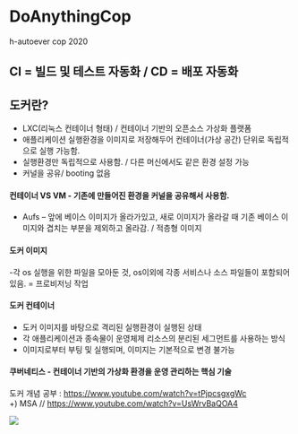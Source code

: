 # DoAnythingCop
h-autoever cop 2020

## CI = 빌드 및 테스트 자동화 / CD = 배포 자동화

## <b>도커란?</b> <br>
- LXC(리눅스 컨테이너 형태) / 컨테이너 기반의 오픈소스 가상화 플랫폼<br>
- 애플리케이션 실행환경을 이미지로 저장해두어 컨테이너(가상 공간) 단위로 독립적으로 실행 가능함.<br>
- 실행환경만 독립적으로 사용함. / 다른 머신에서도 같은 환경 설정 가능<Br>
- 커널을 공유/ booting 없음

#### 컨테이너 VS VM - 기존에 만들어진 환경을 커널을 공유해서 사용함.
- Aufs – 앞에 베이스 이미지가 올라가있고, 새로 이미지가 올라갈 때 기존 베이스 이미지와 겹치는 부분을 제외하고 올라감. / 적층형 이미지

#### 도커 이미지 
-각 os 실행을 위한 파일을 모아둔 것, os이외에 각종 서비스나 소스 파일들이 포함되어 있음. = 프로비저닝 작업

#### 도커 컨테이너 
- 도커 이미지를 바탕으로 격리된 실행환경이 실행된 상태 
- 각 애플리케이션과 종속물이 운영체제 리소스의 분리된 세그먼트를 사용하는 방식
- 이미지로부터 부팅 및 실행되며, 이미지는 기본적으로 변경 불가능

#### 쿠버네티스 - 컨테이너 기반의 가상화 환경을 운영 관리하는 핵심 기술

도커 개념 공부 : https://www.youtube.com/watch?v=tPjpcsgxgWc <br>
+) MSA  // https://www.youtube.com/watch?v=UsWrvBaQOA4

<img src="https://github.com/ncavchl/DoAnythingCop/blob/master/img/demo.jpg">
